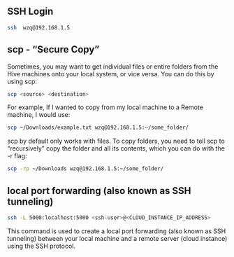 ## SSH Login
```bash
ssh  wzq@192.168.1.5
```

## scp - “Secure Copy”
Sometimes, you may want to get individual files or entire folders from the Hive machines onto your local system, or vice versa. You can do this by using scp:
```bash
scp <source> <destination>
```
For example, If I wanted to copy from my local machine to a Remote machine, I would use:
```bash
scp ~/Downloads/example.txt wzq@192.168.1.5:~/some_folder/
```
scp by default only works with files. To copy folders, you need to tell scp to “recursively” copy the folder and all its contents, which you can do with the -r flag:

```bash
scp -rp ~/Downloads wzq@192.168.1.5:~/some_folder/
```

## local port forwarding (also known as SSH tunneling) 
```bash
ssh -L 5000:localhost:5000 <ssh-user>@<CLOUD_INSTANCE_IP_ADDRESS>
```
This command is used to create a local port forwarding (also known as SSH tunneling) between your local machine and a remote server (cloud instance) using the SSH protocol.